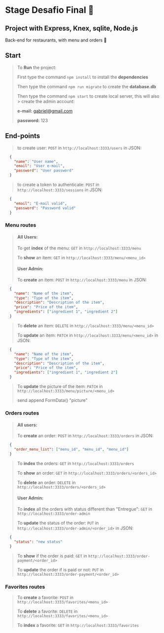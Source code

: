 # Stage Desafio Final :rocket:

## Project with Express, Knex, sqlite, Node.js

Back-end for restaurants, with menu and orders :curry:


## Start

>
> To **Run** the project: 
>
> First type the command `npm install` to install the **dependencies**
>
> Then type the command `npm run migrate` to create the **database.db**
>
> Then type the command `npm start` to create local server, this will also > create the admin account:
>
> **e-mail:** gabriel@gmail.com
>
> **password:** 123
>

## End-points

>
>to create user: `POST` in `http://localhost:3333/users` in JSON:
>

```json
  {
    "name": "User name",
    "email": "User e-mail",
    "password": "User password"
  }
```

>
> to create a token to authenticate: 
> `POST` in `http://localhost:3333/sessions` in JSON:
>

```json
  {
    "email": "E-mail valid",
    "password": "Password valid"
  }
```

### Menu routes

>
> #### All Users:
>
> To get **index** of the menu: `GET` in `http://localhost:3333/menu`
>
> To **show** an item: `GET` in `http://localhost:3333/menu/<menu_id>`
>
> #### User Admin:
>
> To **create** an item: `POST` in `http://localhost:3333/menu` in JSON:
>
```json
  {
    "name": "Name of the item",
    "type": "Type of the item",
    "description": "Description of the item",
    "price": "Price of the item",
    "ingredients": ["ingredient 1", "ingredient 2"]
  }  
```
>
> To **delete** an item: `DELETE` in `http://localhost:3333/menu/<menu_id>`
>
> To **update** an item: `PATCH` in `http://localhost:3333/menu/<menu_id>`
> in JSON:
>
```json
  {
    "name": "Name of the item",
    "type": "Type of the item",
    "description": "Description of the item",
    "price": "Price of the item",
    "ingredients": ["ingredient 1", "ingredient 2"]
  }
```
>
> To **update** the picture of the item:
> `PATCH` in `http://localhost:3333/menu/picture/<menu_id>`
>
> send append FormData() "picture"
>

### Orders routes

>
> #### All users:
>
> To **create** an order: `POST` in `http://localhost:3333/orders` in JSON:
>
```json
  {
    "order_menu_list": ["menu_id", "menu_id", "menu_id"]
  }
```
>
> To **index** the orders: `GET` in `http://localhost:3333/orders`
>
>
> To **show** an order: `GET` in `http://localhost:3333/orders/<orders_id>`
>
>
> To **delete** an order:
> `DELETE` in `http://localhost:3333/orders/<orders_id>`
>
> #### User Admin:
>
> To **index** all the orders with status different than "Entregue":
> `GET` in `http://localhost:3333/order-admin`
>
> To **update** the status of the order:
> `PUT` in `http://localhost:3333/order-admin/<order_id>` in JSON:
>
```json
  {
    "status": "new status"
  }
```
>
> To **show** if the order is paid:
> `GET` in `http://localhost:3333/order-payment/<order_id>`
>
> To **update** the order if is paid or not:
> `PUT` in `http://localhost:3333/order-payment/<order_id>`
>

### Favorites routes

>
> To **create** a favorite:
> `POST` in `http://localhost:3333/favorites/<menu_id>`
>
> To **delete** a favorite:
> `DELETE` in `http://localhost:3333/favorites/<menu_id>`
>
> To **index** a favorite:
> `GET` in `http://localhost:3333/favorites`
>